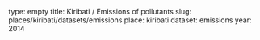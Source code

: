type: empty
title: Kiribati / Emissions of pollutants
slug: places/kiribati/datasets/emissions
place: kiribati
dataset: emissions
year: 2014
